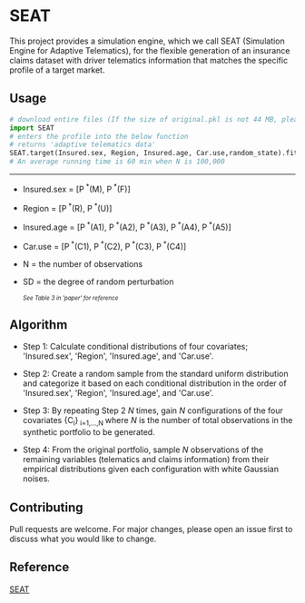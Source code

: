 # SEAT

This project provides a simulation engine, which we call SEAT (Simulation Engine for Adaptive Telematics), for the flexible generation of an insurance claims dataset with driver telematics information that matches the specific profile of a target market. 

## Usage

```python
# download entire files (If the size of original.pkl is not 44 MB, please download it seperately.)
import SEAT
# enters the profile into the below function
# returns 'adaptive telematics data'
SEAT.target(Insured.sex, Region, Insured.age, Car.use,random_state).fit(N,SD)
# An average running time is 60 min when N is 100,000
```
---
- Insured.sex = [P<sup> *</sup>(M), P<sup> *</sup>(F)] 
- Region = [P<sup> *</sup>(R), P<sup> *</sup>(U)]
- Insured.age = [P<sup> *</sup>(A1), P<sup> *</sup>(A2), P<sup> *</sup>(A3), P<sup> *</sup>(A4), P<sup> *</sup>(A5)]
- Car.use = [P<sup> *</sup>(C1), P<sup> *</sup>(C2), P<sup> *</sup>(C3), P<sup> *</sup>(C4)]
- N = the number of observations
- SD = the degree of random perturbation  
  
  <font size="1.5">*See Table 3 in  'paper' for reference* </font>


## Algorithm

- Step 1:  Calculate conditional distributions of four covariates; 'Insured.sex', 'Region', 'Insured.age', and 'Car.use'.  

- Step 2:  Create a random sample from the standard uniform distribution and categorize it based on each conditional distribution in the order of 'Insured.sex', 'Region', 'Insured.age', and 'Car.use'. 

- Step 3: By repeating Step 2 $N$ times, gain $N$ configurations of the four covariates {C<sub>i</sub>}<sub> i=1,...,N </sub> where $N$ is the number of total observations in the synthetic portfolio to be generated.
- Step 4: From the original portfolio, sample $N$ observations of the remaining variables (telematics and claims information) from their empirical distributions given each configuration  with white Gaussian noises. 

## Contributing
Pull requests are welcome. For major changes, please open an issue first to discuss what you would like to change.

## Reference
[SEAT](https://github.com/bheeso/SEAT/blob/master/files/SEAT.pdf)



```python

```
